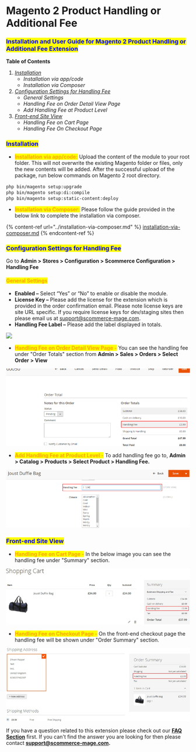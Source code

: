 # Magento 2 Product Handling or Additional Fee

### <mark style="color:blue;">Installation and User Guide for Magento 2 Product Handling or Additional Fee Extension</mark>

**Table of Contents**

1. [_Installation_ ](magento-2-product-handling-or-additional-fee.md#\_bookmark0)
   * _Installation via app/code_&#x20;
   * _Installation via Composer_
2. [_Configuration Settings for Handling Fee_ ](magento-2-product-handling-or-additional-fee.md#\_bookmark3)
   * _General Settings_&#x20;
   * _Handling Fee on Order Detail View Page_&#x20;
   * _Add Handling Fee at Product Level_&#x20;
3. [_Front-end Site View_ ](magento-2-product-handling-or-additional-fee.md#\_bookmark7)
   * _Handling Fee on Cart Page_&#x20;
   * _Handling Fee On Checkout Page_&#x20;

### <mark style="color:blue;">Installation</mark> <a href="#bookmark0" id="bookmark0"></a>

* <mark style="color:orange;">**Installation via app/code:**</mark> Upload the content of the module to your root folder. This will not overwrite the existing Magento folder or files, only the new contents will be added. After the successful upload of the package, run below commands on Magento 2 root directory.

```
php bin/magento setup:upgrade
php bin/magento setup:di:compile
php bin/magento setup:static-content:deploy
```

* <mark style="color:orange;">**Installation via Composer:**</mark> Please follow the guide provided in the below link to complete the installation via composer.

{% content-ref url="../installation-via-composer.md" %}
[installation-via-composer.md](../installation-via-composer.md)
{% endcontent-ref %}

### <mark style="color:blue;">Configuration Settings for Handling Fee</mark> <a href="#bookmark3" id="bookmark3"></a>

Go to **Admin > Stores > Configuration > Scommerce Configuration > Handling Fee**

#### <mark style="color:orange;">General Settings</mark> <a href="#bookmark4" id="bookmark4"></a>

* **Enabled –** Select “Yes” or “No” to enable or disable the module.
* **License Key –** Please add the license for the extension which is provided in the order confirmation email. Please note license keys are site URL specific. If you require license keys for dev/staging sites then please email us at [support@scommerce-mage.com](mailto:support@scommerce-mage.com).
* **Handling Fee Label –** Please add the label displayed in totals.

![](../../.gitbook/assets/product\_general.jpg)

* <mark style="color:orange;">**Handling Fee on Order Detail View Page -**</mark> You can see the handling fee under "Order Totals" section from **Admin > Sales > Orders > Select Order > View**

![](../../.gitbook/assets/product1.jpg)

* <mark style="color:orange;">**Add Handling Fee at Product Level -**</mark> To add handling fee go to, **Admin > Catalog > Products > Select Product > Handling Fee.**

![](../../.gitbook/assets/product2.jpg)

### <mark style="color:blue;">Front-end Site View</mark> <a href="#bookmark7" id="bookmark7"></a>

* <mark style="color:orange;">**Handling Fee on Cart Page -**</mark> In the below image you can see the handling fee under "Summary" section.

![](../../.gitbook/assets/product3.jpg)

* <mark style="color:orange;">**Handling Fee on Checkout Page -**</mark> On the front-end checkout page the handling fee will be shown under "Order Summary" section.

![](../../.gitbook/assets/product4.jpg)

If you have a question related to this extension please check out our [**FAQ Section**](magento-2-product-handling-or-additional-fee.md#installation-and-user-guide-for-magento-2-product-handling-or-additional-fee-extension) first. If you can't find the answer you are looking for then please contact [**support@scommerce-mage.com**](mailto:core@scommerce-mage.com)**.**
